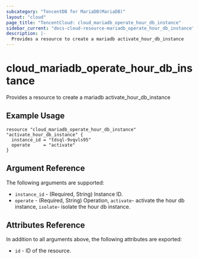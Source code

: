 ```yaml
---
subcategory: "TencentDB for MariaDB(MariaDB)"
layout: "cloud"
page_title: "TencentCloud: cloud_mariadb_operate_hour_db_instance"
sidebar_current: "docs-cloud-resource-mariadb_operate_hour_db_instance"
description: |-
  Provides a resource to create a mariadb activate_hour_db_instance
---
```


# cloud_mariadb_operate_hour_db_instance

Provides a resource to create a mariadb activate_hour_db_instance

## Example Usage

```hcl
resource "cloud_mariadb_operate_hour_db_instance" "activate_hour_db_instance" {
  instance_id = "tdsql-9vqvls95"
  operate     = "activate"
}
```

## Argument Reference

The following arguments are supported:

* `instance_id` - (Required, String) Instance ID.
* `operate` - (Required, String) Operation, `activate`- activate the hour db instance, `isolate`- isolate the hour db instance.

## Attributes Reference

In addition to all arguments above, the following attributes are exported:

* `id` - ID of the resource.



